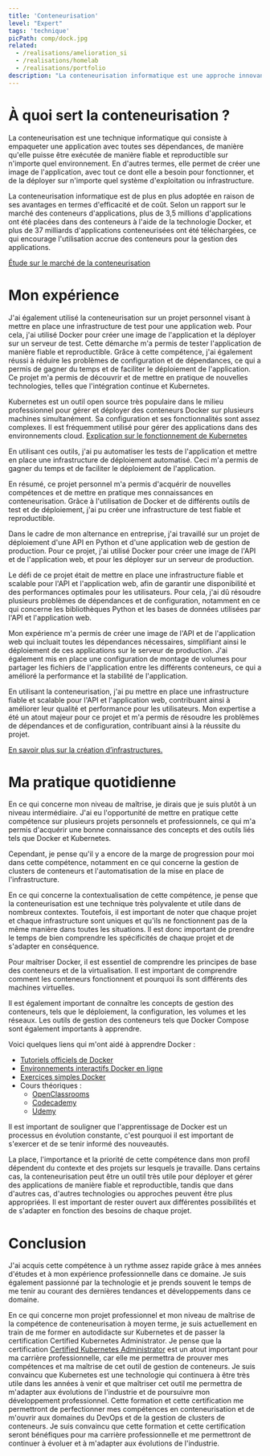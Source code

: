 ```yaml
---
title: 'Conteneurisation'
level: "Expert"
tags: 'technique'
picPath: comp/dock.jpg
related:
  - /realisations/amelioration_si
  - /realisations/homelab
  - /realisations/portfolio
description: "La conteneurisation informatique est une approche innovante qui permet aux entreprises de déployer leurs applications avec une grande facilité et de manière reproductible."
---
```


# À quoi sert la conteneurisation ?

La conteneurisation est une technique informatique qui consiste à empaqueter une application avec toutes ses dépendances, de manière qu'elle puisse être exécutée de manière fiable et reproductible sur n'importe quel environnement. En d'autres termes, elle permet de créer une image de l'application, avec tout ce dont elle a besoin pour fonctionner, et de la déployer sur n'importe quel système d'exploitation ou infrastructure.

La conteneurisation informatique est de plus en plus adoptée en raison de ses avantages en termes d'efficacité et de coût. Selon un rapport sur le marché des conteneurs d'applications, plus de 3,5 millions d'applications ont été placées dans des conteneurs à l'aide de la technologie Docker, et plus de 37 milliards d'applications conteneurisées ont été téléchargées, ce qui encourage l'utilisation accrue des conteneurs pour la gestion des applications.


[Étude sur le marché de la conteneurisation](https://www.mordorintelligence.com/fr/industry-reports/application-container-market)

# Mon expérience

J'ai également utilisé la conteneurisation sur un projet personnel visant à mettre en place une infrastructure de test pour une application web. Pour cela, j'ai utilisé Docker pour créer une image de l'application et la déployer sur un serveur de test. Cette démarche m'a permis de tester l'application de manière fiable et reproductible. Grâce à cette compétence, j'ai également réussi à réduire les problèmes de configuration et de dépendances, ce qui a permis de gagner du temps et de faciliter le déploiement de l'application. Ce projet m'a permis de découvrir et de mettre en pratique de nouvelles technologies, telles que l'intégration continue et Kubernetes.

Kubernetes est un outil open source très populaire dans le milieu professionnel pour gérer et déployer des conteneurs Docker sur plusieurs machines simultanément. Sa configuration et ses fonctionnalités sont assez complexes. Il est fréquemment utilisé pour gérer des applications dans des environnements cloud.
[Explication sur le fonctionnement de Kubernetes](https://kubernetes.io/fr/docs/concepts/overview/what-is-kubernetes/)

En utilisant ces outils, j'ai pu automatiser les tests de l'application et mettre en place une infrastructure de déploiement automatisé. Ceci m'a permis de gagner du temps et de faciliter le déploiement de l'application.

En résumé, ce projet personnel m'a permis d'acquérir de nouvelles compétences et de mettre en pratique mes connaissances en conteneurisation. Grâce à l'utilisation de Docker et de différents outils de test et de déploiement, j'ai pu créer une infrastructure de test fiable et reproductible.

Dans le cadre de mon alternance en entreprise, j'ai travaillé sur un projet de déploiement d'une API en Python et d'une application web de gestion de production. Pour ce projet, j'ai utilisé Docker pour créer une image de l'API et de l'application web, et pour les déployer sur un serveur de production.

Le défi de ce projet était de mettre en place une infrastructure fiable et scalable pour l'API et l'application web, afin de garantir une disponibilité et des performances optimales pour les utilisateurs. Pour cela, j'ai dû résoudre plusieurs problèmes de dépendances et de configuration, notamment en ce qui concerne les bibliothèques Python et les bases de données utilisées par l'API et l'application web.

Mon expérience m'a permis de créer une image de l'API et de l'application web qui incluait toutes les dépendances nécessaires, simplifiant ainsi le déploiement de ces applications sur le serveur de production. J'ai également mis en place une configuration de montage de volumes pour partager les fichiers de l'application entre les différents conteneurs, ce qui a amélioré la performance et la stabilité de l'application.

En utilisant la conteneurisation, j'ai pu mettre en place une infrastructure fiable et scalable pour l'API et l'application web, contribuant ainsi à améliorer leur qualité et performance pour les utilisateurs. Mon expertise a été un atout majeur pour ce projet et m'a permis de résoudre les problèmes de dépendances et de configuration, contribuant ainsi à la réussite du projet.

[En savoir plus sur la création d’infrastructures.](/competences/infra) 

# Ma pratique quotidienne

En ce qui concerne mon niveau de maîtrise, je dirais que je suis plutôt à un niveau intermédiaire. J'ai eu l'opportunité de mettre en pratique cette compétence sur plusieurs projets personnels et professionnels, ce qui m'a permis d'acquérir une bonne connaissance des concepts et des outils liés tels que Docker et Kubernetes.

Cependant, je pense qu'il y a encore de la marge de progression pour moi dans cette compétence, notamment en ce qui concerne la gestion de clusters de conteneurs et l'automatisation de la mise en place de l'infrastructure.

En ce qui concerne la contextualisation de cette compétence, je pense que la conteneurisation est une technique très polyvalente et utile dans de nombreux contextes. Toutefois, il est important de noter que chaque projet et chaque infrastructure sont uniques et qu'ils ne fonctionnent pas de la même manière dans toutes les situations. Il est donc important de prendre le temps de bien comprendre les spécificités de chaque projet et de s'adapter en conséquence.

Pour maîtriser Docker, il est essentiel de comprendre les principes de base des conteneurs et de la virtualisation. Il est important de comprendre comment les conteneurs fonctionnent et pourquoi ils sont différents des machines virtuelles.

Il est également important de connaître les concepts de gestion des conteneurs, tels que le déploiement, la configuration, les volumes et les réseaux. Les outils de gestion des conteneurs tels que Docker Compose sont également importants à apprendre.

Voici quelques liens qui m'ont aidé à apprendre Docker :

-  [Tutoriels officiels de Docker](https://docs.docker.com/get-started/)
-  [Environnements interactifs Docker en ligne](https://training.play-with-docker.com/)
-  [Exercices simples Docker](https://docker-curriculum.com/)
- Cours théoriques :
    - [OpenClassrooms](https://openclassrooms.com/fr/courses/2035766-optimisez-votre-deploiement-en-creant-des-conteneurs-avec-docker)
    - [Codecademy](https://www.codecademy.com/learn/learn-docker)
    - [Udemy](https://www.udemy.com/topic/docker/)

Il est important de souligner que l'apprentissage de Docker est un processus en évolution constante, c'est pourquoi il est important de s'exercer et de se tenir informé des nouveautés.

La place, l'importance et la priorité de cette compétence dans mon profil dépendent du contexte et des projets sur lesquels je travaille. Dans certains cas, la conteneurisation peut être un outil très utile pour déployer et gérer des applications de manière fiable et reproductible, tandis que dans d'autres cas, d'autres technologies ou approches peuvent être plus appropriées. Il est important de rester ouvert aux différentes possibilités et de s'adapter en fonction des besoins de chaque projet.

# Conclusion

J'ai acquis cette compétence à un rythme assez rapide grâce à mes années d'études et à mon expérience professionnelle dans ce domaine. Je suis également passionné par la technologie et je prends souvent le temps de me tenir au courant des dernières tendances et développements dans ce domaine.

En ce qui concerne mon projet professionnel et mon niveau de maîtrise de la compétence de conteneurisation à moyen terme, je suis actuellement en train de me former en autodidacte sur Kubernetes et de passer la certification Certified Kubernetes Administrator.
Je pense que la certification [Certified Kubernetes Administrator](https://www.cncf.io/certification/cka/) est un atout important pour ma carrière professionnelle, car elle me permettra de prouver mes compétences et ma maîtrise de cet outil de gestion de conteneurs. Je suis convaincu que Kubernetes est une technologie qui continuera à être très utile dans les années à venir et que maîtriser cet outil me permettra de m'adapter aux évolutions de l'industrie et de poursuivre mon développement professionnel.
Cette formation et cette certification me permettront de perfectionner mes compétences en conteneurisation et de m'ouvrir aux domaines du DevOps et de la gestion de clusters de conteneurs. Je suis convaincu que cette formation et cette certification seront bénéfiques pour ma carrière professionnelle et me permettront de continuer à évoluer et à m'adapter aux évolutions de l'industrie.